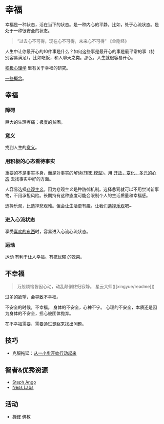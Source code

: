 # 幸福
幸福是一种状态，活在当下的状态。是一种内心的平静。比如，处于心流状态。是处于一种很安全的状态。

> “过去心不可得，现在心不可得，未来心不可得”
> 《金刚经》

人生中让你最开心的10件事是什么？如何这些事是最开心的事是最平常的事（特别容易满足），比如吃饭，和人聊天之类。那么，人生就很容易开心。



[积极心理学](./2-mind/positive-psychology/readme.md) 里有关于幸福的研究。

[一些概念](./2-mind/terms/readme.md)。

## 幸福
### 障碍
巨大的生理疼痛；极度的贫困。

### 意义
找到人生的[意义](./2-mind/positive-psychology/meaning.md)。

### 用积极的心态看待事实
重要的不是事实本身，而是对事实的解读([FIRE 模型](./2-mind/positive-psychology/fire.md))。用 [开放，变化，多元的心态](./2-mind/positive-psychology/open.md) 去找事实中好的方面。

人容易选择[悲观主义](./2-mind/terms/pessimism.md)。因为悲观主义是种防御机制。选择悲观就可以不用尝试新事物，不用承担风险。长期持有这种态度可能会限制个人的生活质量和幸福感。

选择乐观，比选择悲观难。但会让生活更有趣。让我们[选择乐观](./5-resource/steph-ango/articles/choose-optimism.md)吧~


### 进入心流状态
享受[喜欢的东西](./3-enjoy/readme.md)时，容易进入心流心流状态。

### 运动
[运动](../2-health/1-sport/readmd.md) 有利于让人幸福。有抗[忧郁](2-mind/terms/gloomy.md) 的效果。

## 不幸福
> 万般烦恼皆因心动，动乱颠倒终归寂静。
> 星云大师([[xingyue/readme]])

过多的欲望，会导致不幸福。

不安全的时候，不幸福。
身体的不安全，心神不宁。
心理的不安全，本质还是因为身体的不安全，担心被团体抛弃。

在不幸福需要，需要通过[觉察](./1-aware/readme.md)来找出问题。

## 技巧
* 克服拖延：[从一小步开始行动起来](./5-resource/steph-ango/articles/nibble-and-your-appetite-will-grow.md)

## 智者&优秀资源
* [Steph Ango](./5-resource/steph-ango/readme.md)
* [Ness Labs](./5-resource/ness-labs/readme.md)

## 活动
* [禅修](./activity/zen-meditation/readme.md) 佛教
